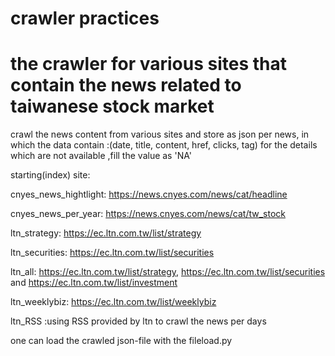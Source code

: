 # crawler practices
# the crawler for various sites that contain the news related to taiwanese stock market
crawl the news content from various sites and store as json per news, in which the data contain :(date, title, content, href, clicks, tag)
for the details which are not available ,fill the value as 'NA'

starting(index) site:

cnyes_news_hightlight: https://news.cnyes.com/news/cat/headline

cnyes_news_per_year: https://news.cnyes.com/news/cat/tw_stock

ltn_strategy: https://ec.ltn.com.tw/list/strategy

ltn_securities: https://ec.ltn.com.tw/list/securities

ltn_all: https://ec.ltn.com.tw/list/strategy, https://ec.ltn.com.tw/list/securities and https://ec.ltn.com.tw/list/investment

ltn_weeklybiz: https://ec.ltn.com.tw/list/weeklybiz

ltn_RSS :using RSS provided by ltn to crawl the news per days

one can load the crawled json-file with the fileload.py
